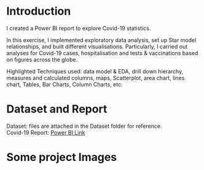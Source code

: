 # Introduction #
I created a Power BI report to explore Covid-19 statistics.

In this exercise, I implemented exploratory data analysis, set up Star model relationships, and built different visualisations. Particularly, I carried out analyses for Covid-19 cases, hospitalisation and tests & vaccinations based on figures across the globe.

Highlighted Techniques used: data model & EDA, drill down hierarchy, measures and calculated columns, maps, Scatterplot, area chart, lines chart, Tables, Bar Charts, Column Charts, etc.

# Dataset and Report #
Dataset: files are attached in the Dataset folder for reference. \
Covid-19 Report: [Power BI Link](https://app.powerbi.com/links/fEQpuUy46_?ctid=6efd0f20-57c8-4447-b53f-00d4992ca50b&pbi_source=linkShare)

# Some project Images #
